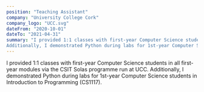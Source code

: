 ```yaml
---
position: "Teaching Assistant"
company: "University College Cork"
company_logo: "UCC.svg"
dateFrom: "2020-10-01"
dateTo: "2021-04-31"
summary: "I provided 1:1 classes with first-year Computer Science students in all first-year modules via the CSIT Solas programme run at UCC.
Additionally, I demonstrated Python during labs for 1st-year Computer Science students in Introduction to Programming (CS1117)."
---
```


I provided 1:1 classes with first-year Computer Science students in all first-year modules via the CSIT Solas programme run at UCC.
Additionally, I demonstrated Python during labs for 1st-year Computer Science students in Introduction to Programming (CS1117).
